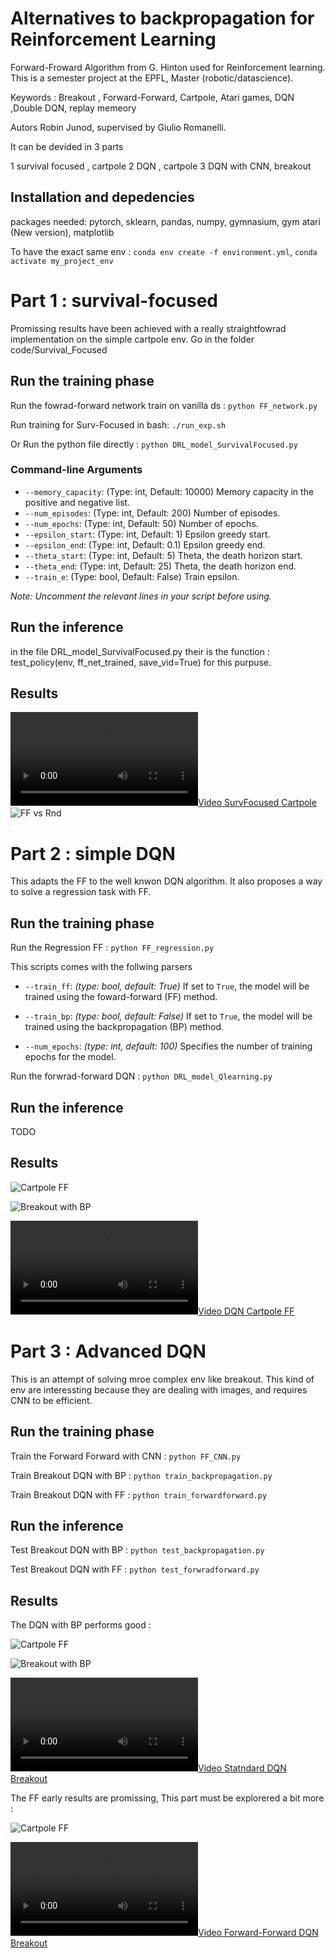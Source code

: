 # Alternatives to backpropagation for Reinforcement  Learning

Forward-Froward Algorithm from G. Hinton used for Reinforcement learning.
This is a semester project at the EPFL, Master (robotic/datascience).

Keywords : Breakout , Forward-Forward, Cartpole, Atari games, DQN ,Double DQN, replay memeory

Autors Robin Junod, supervised by Giulio Romanelli. 


It can be devided in 3 parts

1 survival focused , cartpole 
2 DQN , cartpole 
3 DQN with CNN, breakout

## Installation and depedencies
packages needed: pytorch, sklearn, pandas, numpy, gymnasium, gym atari (New version), matplotlib

To have the exact same env : `conda env create -f environment.yml`, `conda activate my_project_env`


# Part 1 : survival-focused
Promissing results have been achieved with a really straightfowrad implementation on the simple cartpole env. Go in the folder code/Survival_Focused
## Run the training phase
Run the fowrad-forward network train on vanilla ds : `python FF_network.py`

Run training for Surv-Focused in bash: `./run_exp.sh`

Or Run the python file directly : `python DRL_model_SurvivalFocused.py`

### Command-line Arguments

- `--memory_capacity`: (Type: int, Default: 10000) Memory capacity in the positive and negative list.
- `--num_episodes`: (Type: int, Default: 200) Number of episodes.
- `--num_epochs`: (Type: int, Default: 50) Number of epochs.
- `--epsilon_start`: (Type: int, Default: 1) Epsilon greedy start.
- `--epsilon_end`: (Type: int, Default: 0.1) Epsilon greedy end.
- `--theta_start`: (Type: int, Default: 5) Theta, the death horizon start.
- `--theta_end`: (Type: int, Default: 25) Theta, the death horizon end.
- `--train_e`: (Type: bool, Default: False) Train epsilon.

*Note: Uncomment the relevant lines in your script before using.*

## Run the inference 
in the file DRL_model_SurvivalFocused.py their is the function : test_policy(env, ff_net_trained, save_vid=True) for this purpuse.

## Results
[![Video SurvFocused Cartpole](results/videos/survFocused.mp4)](results/videos/survFocused.mp4)
![FF vs Rnd](results/report/surv-focused_vs_rnd.png)


# Part 2 : simple DQN
This adapts the FF to the well knwon DQN algorithm. It also proposes a way to solve a regression task with FF.

## Run the training phase
Run the Regression FF : `python FF_regression.py`

This scripts comes with the follwing parsers
- `--train_ff`: *(type: bool, default: True)* If set to `True`, the model will be trained using the foward-forward (FF) method.

- `--train_bp`: *(type: bool, default: False)* If set to `True`, the model will be trained using the backpropagation (BP) method.

- `--num_epochs`: *(type: int, default: 100)* Specifies the number of training epochs for the model.

Run the forwrad-forward DQN : `python DRL_model_Qlearning.py`

## Run the inference 
TODO

## Results
![Cartpole FF](results/FF_Qlearning/10_training_DQL_results.png)

![Breakout with BP](results/videos/500_steps.gif)

[![Video DQN Cartpole FF](results/videos/500steps.mp4)](results/videos/500steps.mp4)

# Part 3 : Advanced DQN
This is an attempt of solving mroe complex env like breakout. This kind of env are interessting because they are dealing with images, and requires CNN to be efficient. 

## Run the training phase
Train the Forward Forward with CNN : `python FF_CNN.py`

Train Breakout DQN with BP : `python train_backpropagation.py`

Train Breakout DQN with FF : `python train_forwardforward.py`


## Run the inference 
Test Breakout DQN with BP : `python test_backpropagation.py`

Test Breakout DQN with FF : `python test_forwradforward.py`
## Results
The DQN with BP performs good : 


![Cartpole FF](results/report/DQNvsRND_breakout.png)


![Breakout with BP](results/videos/gif_breakout.gif)


[![Video Statndard DQN Breakout](results/videos/DQN_breakout_bp.mp4)](results/videos/DQN_breakout_bp.mp4)




The FF early results are promissing, This part must be explorered a bit more :


![Cartpole FF](results/report/FF_DQN_Advanced_2ndFE.png)



[![Video Forward-Forward DQN Breakout](results/videos/FFDQN_breakout.mp4)](results/videos/FFDQN_breakout.mp4)
